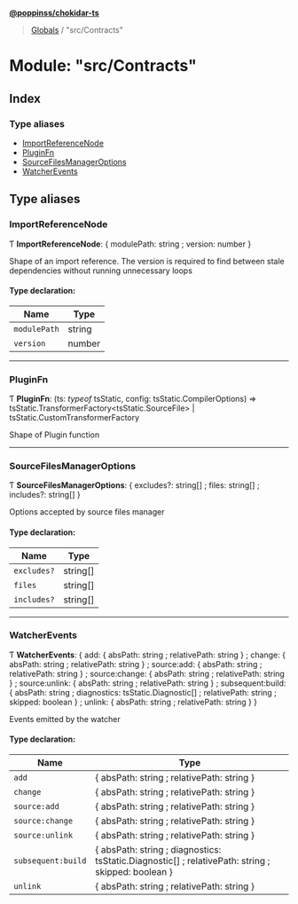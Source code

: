 **[@poppinss/chokidar-ts](../README.md)**

> [Globals](../README.md) / "src/Contracts"

# Module: "src/Contracts"

## Index

### Type aliases

* [ImportReferenceNode](_src_contracts_.md#importreferencenode)
* [PluginFn](_src_contracts_.md#pluginfn)
* [SourceFilesManagerOptions](_src_contracts_.md#sourcefilesmanageroptions)
* [WatcherEvents](_src_contracts_.md#watcherevents)

## Type aliases

### ImportReferenceNode

Ƭ  **ImportReferenceNode**: { modulePath: string ; version: number  }

Shape of an import reference. The version is required to
find between stale dependencies without running
unnecessary loops

#### Type declaration:

Name | Type |
------ | ------ |
`modulePath` | string |
`version` | number |

___

### PluginFn

Ƭ  **PluginFn**: (ts: *typeof* tsStatic, config: tsStatic.CompilerOptions) => tsStatic.TransformerFactory\<tsStatic.SourceFile> \| tsStatic.CustomTransformerFactory

Shape of Plugin function

___

### SourceFilesManagerOptions

Ƭ  **SourceFilesManagerOptions**: { excludes?: string[] ; files: string[] ; includes?: string[]  }

Options accepted by source files manager

#### Type declaration:

Name | Type |
------ | ------ |
`excludes?` | string[] |
`files` | string[] |
`includes?` | string[] |

___

### WatcherEvents

Ƭ  **WatcherEvents**: { add: { absPath: string ; relativePath: string  } ; change: { absPath: string ; relativePath: string  } ; source:add: { absPath: string ; relativePath: string  } ; source:change: { absPath: string ; relativePath: string  } ; source:unlink: { absPath: string ; relativePath: string  } ; subsequent:build: { absPath: string ; diagnostics: tsStatic.Diagnostic[] ; relativePath: string ; skipped: boolean  } ; unlink: { absPath: string ; relativePath: string  }  }

Events emitted by the watcher

#### Type declaration:

Name | Type |
------ | ------ |
`add` | { absPath: string ; relativePath: string  } |
`change` | { absPath: string ; relativePath: string  } |
`source:add` | { absPath: string ; relativePath: string  } |
`source:change` | { absPath: string ; relativePath: string  } |
`source:unlink` | { absPath: string ; relativePath: string  } |
`subsequent:build` | { absPath: string ; diagnostics: tsStatic.Diagnostic[] ; relativePath: string ; skipped: boolean  } |
`unlink` | { absPath: string ; relativePath: string  } |
